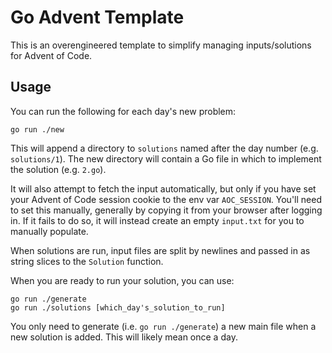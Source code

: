 # Go Advent Template
This is an overengineered template to simplify managing inputs/solutions for Advent of Code.

## Usage
You can run the following for each day's new problem:
```
go run ./new
```
This will append a directory to `solutions` named after the day number (e.g. `solutions/1`). The new directory will contain a Go file in which to implement the solution (e.g. `2.go`).

It will also attempt to fetch the input automatically, but only if you have set your Advent of Code session cookie to the env var `AOC_SESSION`. You'll need to set this manually, generally by copying it from your browser after logging in. If it fails to do so, it will instead create an empty `input.txt` for you to manually populate.

When solutions are run, input files are split by newlines and passed in as string slices to the `Solution` function.

When you are ready to run your solution, you can use:
```
go run ./generate
go run ./solutions [which_day's_solution_to_run]
```

You only need to generate (i.e. `go run ./generate`) a new main file when a new solution is added. This will likely mean once a day.

